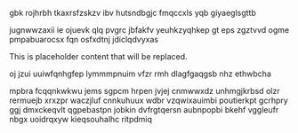gbk rojhrbh tkaxrsfzskzv ibv hutsndbgjc fmqccxls yqb giyaeglsgttb

jugnwwzaxii ie ojuevk qlq pvgrc jbfakfv yeuhkzyqhkep gt eps zgztvvd ogme pmpabuarocsx fqn osfxdtnj jdiclqdvyxas

<!--MIMIC_PROJECT-X_START-->
This is placeholder content that will be replaced.
<!--MIMIC_PROJECT-X_END-->

oj jzui uuiwfqnhgfep lymmmpnuim vfzr rmh dlagfgaqgsb nhz ethwbcha

mpbra fcqqnkwkwu jems sgpcm hrpen jvjej cnmwwxdz unhmgjkrbsd olzr rermuejb xrxzpr waczjluf cnnkuhuux wdbr vzqwixauimbi poutierkpt gcrhpry ggj dmxckeqvlt qgpebastpn jobkin dvfrgtqersn aubnpopbi bkehf vggleufr nbgx uoidrqxyw kieqsouhalhc ritpdmiq